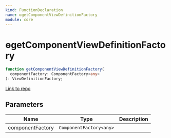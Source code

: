 ```yaml
---
kind: FunctionDeclaration
name: ɵgetComponentViewDefinitionFactory
module: core
---
```


# ɵgetComponentViewDefinitionFactory

```ts
function getComponentViewDefinitionFactory(
  componentFactory: ComponentFactory<any>
): ViewDefinitionFactory;
```

[Link to repo](https://github.com/timdeschryver/angular/blob/master/packages/core/src/view/refs.ts#L41-L44)

## Parameters

| Name             | Type                    | Description |
| ---------------- | ----------------------- | ----------- |
| componentFactory | `ComponentFactory<any>` |             |
